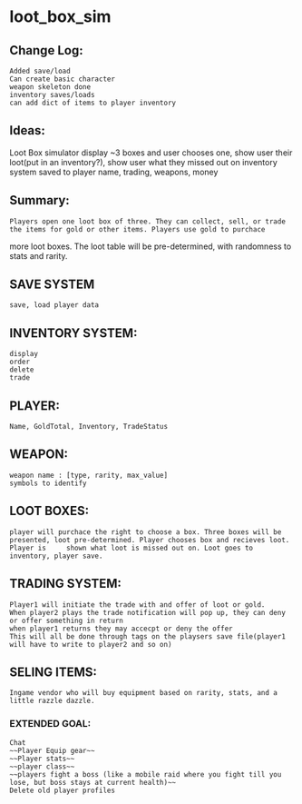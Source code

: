 # loot_box_sim


## Change Log:
	Added save/load
	Can create basic character
	weapon skeleton done
	inventory saves/loads
	can add dict of items to player inventory

## Ideas:

Loot Box simulator
	display ~3 boxes and user chooses one, show user their loot(put in an inventory?), show user what they missed out on
    inventory system saved to player name, trading, weapons, money



## Summary:
	Players open one loot box of three. They can collect, sell, or trade the items for gold or other items. Players use gold to purchace
more loot boxes. The loot table will be pre-determined, with randomness to stats and rarity.

## SAVE SYSTEM
	save, load player data

## INVENTORY SYSTEM:
	display
	order
	delete
	trade

## PLAYER:
	Name, GoldTotal, Inventory, TradeStatus

## WEAPON:
	weapon name : [type, rarity, max_value]
	symbols to identify 
	

## LOOT BOXES:
	player will purchace the right to choose a box. Three boxes will be presented, loot pre-determined. Player chooses box and recieves loot. Player is 	shown what loot is missed out on. Loot goes to inventory, player save.

## TRADING SYSTEM:
	Player1 will initiate the trade with and offer of loot or gold.
	When player2 plays the trade notification will pop up, they can deny or offer something in return
	when player1 returns they may accecpt or deny the offer
	This will all be done through tags on the playsers save file(player1 will have to write to player2 and so on)

## SELING ITEMS:
	Ingame vendor who will buy equipment based on rarity, stats, and a little razzle dazzle.


### EXTENDED GOAL:
	Chat
	~~Player Equip gear~~
	~~Player stats~~
	~~player class~~
	~~players fight a boss (like a mobile raid where you fight till you lose, but boss stays at current health)~~
    Delete old player profiles